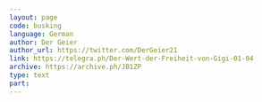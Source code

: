 ```yaml
---
layout: page
code: busking
language: German
author: Der Geier
author_url: https://twitter.com/DerGeier21
link: https://telegra.ph/Der-Wert-der-Freiheit-von-Gigi-01-04
archive: https://archive.ph/JB1ZP
type: text
part: 
---
```

